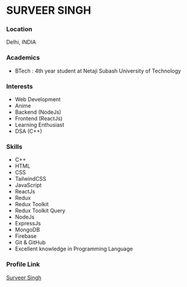 # SURVEER SINGH

### Location

Delhi, INDIA

### Academics

- BTech : 4th year student at Netaji Subash University of Technology

### Interests

- Web Development
- Anime
- Backend (NodeJs)
- Frontend (ReactJs)
- Learning Enthusiast
- DSA (C++)

### Skills

- C++
- HTML
- CSS
- TailwindCSS
- JavaScript
- ReactJs
- Redux
- Redux Toolkit
- Redux Toolkit Query
- NodeJs
- ExpressJs
- MongoDB
- Firebase
- Git & GitHub
- Excellent knowledge in Programming Language

### Profile Link

[Surveer Singh](https://github.com/hs309123)
